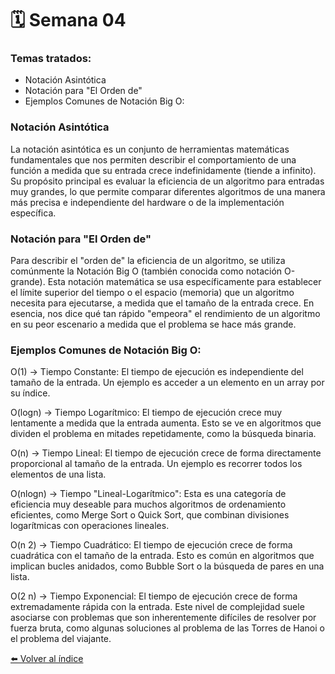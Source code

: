 # 🗓️ Semana 04
### Temas tratados:
- Notación Asintótica
- Notación para "El Orden de"
- Ejemplos Comunes de Notación Big O:
### Notación Asintótica
La notación asintótica es un conjunto de herramientas matemáticas fundamentales que nos permiten describir el comportamiento de una función a medida que su entrada crece indefinidamente (tiende a infinito). Su propósito principal es evaluar la eficiencia de un algoritmo para entradas muy grandes, lo que permite comparar diferentes algoritmos de una manera más precisa e independiente del hardware o de la implementación específica.

### Notación para "El Orden de"
Para describir el "orden de" la eficiencia de un algoritmo, se utiliza comúnmente la Notación Big O (también conocida como notación O-grande). Esta notación matemática se usa específicamente para establecer el límite superior del tiempo o el espacio (memoria) que un algoritmo necesita para ejecutarse, a medida que el tamaño de la entrada crece. En esencia, nos dice qué tan rápido "empeora" el rendimiento de un algoritmo en su peor escenario a medida que el problema se hace más grande.

### Ejemplos Comunes de Notación Big O:
O(1) → Tiempo Constante: El tiempo de ejecución es independiente del tamaño de la entrada. Un ejemplo es acceder a un elemento en un array por su índice.

O(logn) → Tiempo Logarítmico: El tiempo de ejecución crece muy lentamente a medida que la entrada aumenta. Esto se ve en algoritmos que dividen el problema en mitades repetidamente, como la búsqueda binaria.

O(n) → Tiempo Lineal: El tiempo de ejecución crece de forma directamente proporcional al tamaño de la entrada. Un ejemplo es recorrer todos los elementos de una lista.

O(nlogn) → Tiempo "Lineal-Logarítmico": Esta es una categoría de eficiencia muy deseable para muchos algoritmos de ordenamiento eficientes, como Merge Sort o Quick Sort, que combinan divisiones logarítmicas con operaciones lineales.

O(n 2) → Tiempo Cuadrático: El tiempo de ejecución crece de forma cuadrática con el tamaño de la entrada. Esto es común en algoritmos que implican bucles anidados, como Bubble Sort o la búsqueda de pares en una lista.

O(2 n) → Tiempo Exponencial: El tiempo de ejecución crece de forma extremadamente rápida con la entrada. Este nivel de complejidad suele asociarse con problemas que son inherentemente difíciles de resolver por fuerza bruta, como algunas soluciones al problema de las Torres de Hanoi o el problema del viajante.

[⬅️ Volver al índice](../README.md)

